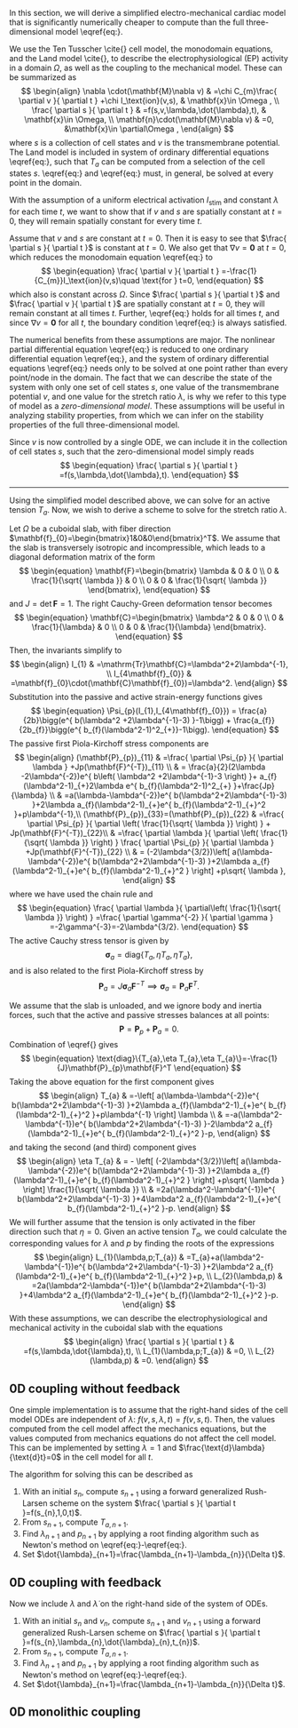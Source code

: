 In this section, we will derive a simplified electro-mechanical cardiac model that is significantly numerically cheaper to compute than the full three-dimensional model \eqref{eq:}.

We use the Ten Tusscher \cite{} cell model, the monodomain equations, and the Land model \cite{}, to describe the electrophysiological (EP) activity in a domain $\Omega$, as well as the coupling to the mechanical model. These can be summarized as
$$
\begin{align}
\nabla \cdot(\mathbf{M}\nabla v) & =\chi C_{m}\frac{ \partial v }{ \partial t } +\chi I_\text{ion}(v,s), & \mathbf{x}\in \Omega , \\
\frac{ \partial s }{ \partial t } & =f(s,v,\lambda,\dot{\lambda},t), & \mathbf{x}\in \Omega, \\
\mathbf{n}\cdot(\mathbf{M}\nabla v) & =0, &\mathbf{x}\in \partial\Omega ,
\end{align}
$$
where $s$ is a collection of cell states and $v$ is the transmembrane potential. The Land model is included in system of ordinary differential equations \eqref{eq:}, such that $T_{a}$ can be computed from a selection of the cell states $s$. \eqref{eq:} and \eqref{eq:} must, in general, be solved at every point in the domain.

With the assumption of a uniform electrical activation $I_\text{stim}$ and constant $\lambda$ for each time $t$, we want to show that if $v$ and $s$ are spatially constant at $t=0$, they will remain spatially constant for every time $t$. 

Assume that $v$ and $s$ are constant at $t=0$. Then it is easy to see that $\frac{ \partial s }{ \partial t }$ is constant at $t=0$. We also get that $\nabla v=\boldsymbol{0}$ at $t=0$, which reduces the monodomain equation \eqref{eq:} to
$$
\begin{equation}
\frac{ \partial v }{ \partial t } =-\frac{1}{C_{m}}I_\text{ion}(v,s)\quad \text{for } t=0,
\end{equation}
$$
which also is constant across $\Omega$. Since $\frac{ \partial s }{ \partial t }$ and $\frac{ \partial v }{ \partial t }$ are spatially constant at $t=0$, they will remain constant at all times $t$. Further, \eqref{eq:} holds for all times $t$, and since $\nabla v=\boldsymbol{0}$ for all $t$, the boundary condition \eqref{eq:} is always satisfied. 

The numerical benefits from these assumptions are major. The nonlinear partial differential equation \eqref{eq:} is reduced to one ordinary differential equation \eqref{eq:}, and the system of ordinary differential equations \eqref{eq:} needs only to be solved at one point rather than every point/node in the domain. The fact that we can describe the state of the system with only one set of cell states $s$, one value of the transmembrane potential $v$, and one value for the stretch ratio $\lambda$, is why we refer to this type of model as a *zero-dimensional model*. These assumptions will be useful in analyzing stability properties, from which we can infer on the stability properties of the full three-dimensional model. 

Since $v$ is now controlled by a single ODE, we can include it in the collection of cell states $s$, such that the zero-dimensional model simply reads
$$
\begin{equation}
\frac{ \partial s }{ \partial t } =f(s,\lambda,\dot{\lambda},t).
\end{equation}
$$

---
Using the simplified model described above, we can solve for an active tension $T_{a}$. Now, we wish to derive a scheme to solve for the stretch ratio $\lambda$.

Let $\Omega$ be a cuboidal slab, with fiber direction $\mathbf{f}_{0}=\begin{bmatrix}1&0&0\end{bmatrix}^T$. We assume that the slab is transversely isotropic and incompressible, which leads to a diagonal deformation matrix of the form
$$
\begin{equation}
\mathbf{F}=\begin{bmatrix}
\lambda & 0 & 0 \\
0 & \frac{1}{\sqrt{ \lambda }} & 0 \\
0 & 0 & \frac{1}{\sqrt{ \lambda }} 
\end{bmatrix},
\end{equation}
$$
and $J=\det \mathbf{F}=1$. The right Cauchy-Green deformation tensor becomes
$$
\begin{equation}
\mathbf{C}=\begin{bmatrix}
\lambda^2 & 0 & 0 \\
0 & \frac{1}{\lambda} & 0 \\
0 & 0 & \frac{1}{\lambda} 
\end{bmatrix}.
\end{equation}
$$
Then, the invariants simplify to
$$
\begin{align}
I_{1} & =\mathrm{Tr}\mathbf{C}=\lambda^2+2\lambda^{-1}, \\
I_{4\mathbf{f}_{0}} & =\mathbf{f}_{0}\cdot(\mathbf{C}\mathbf{f}_{0})=\lambda^2.
\end{align}
$$
Substitution into the passive and active strain-energy functions gives
$$
\begin{equation}
\Psi_{p}(I_{1},I_{4\mathbf{f}_{0}})  = \frac{a}{2b}\bigg(e^{ b(\lambda^2 +2\lambda^{-1}-3) }-1\bigg)  + \frac{a_{f}}{2b_{f}}\bigg(e^{ b_{f}(\lambda^2-1)^2_{+}}-1\bigg).
\end{equation}
$$
The passive first Piola-Kirchoff stress components are
$$
\begin{align}
(\mathbf{P}_{p})_{11} & =\frac{ \partial \Psi_{p} }{ \partial \lambda } +Jp(\mathbf{F}^{-T})_{11} \\
 & = \frac{a}{2}(2\lambda -2\lambda^{-2})e^{ b\left( \lambda^2 +2\lambda^{-1}-3 \right) }+ a_{f}(\lambda^2-1)_{+}2\lambda e^{ b_{f}(\lambda^2-1)^2_{+} }+\frac{Jp}{\lambda} \\
  & =a(\lambda-\lambda^{-2})e^{ b(\lambda^2+2\lambda^{-1}-3) }+2\lambda a_{f}(\lambda^2-1)_{+}e^{ b_{f}(\lambda^2-1)_{+}^2 }+p\lambda^{-1},\\
(\mathbf{P}_{p})_{33}=(\mathbf{P}_{p})_{22} & =\frac{ \partial \Psi_{p} }{ \partial \left( \frac{1}{\sqrt{ \lambda }} \right) }  + Jp(\mathbf{F}^{-T})_{22}\\
 & =\frac{ \partial \lambda }{ \partial \left( \frac{1}{\sqrt{ \lambda }} \right) } \frac{ \partial \Psi_{p} }{ \partial \lambda } +Jp(\mathbf{F}^{-T})_{22} \\
 & = (-2\lambda^{3/2})\left[ a(\lambda-\lambda^{-2})e^{ b(\lambda^2+2\lambda^{-1}-3) }+2\lambda a_{f}(\lambda^2-1)_{+}e^{ b_{f}(\lambda^2-1)_{+}^2 } \right] +p\sqrt{ \lambda },
\end{align}
$$
where we have used the chain rule and
$$
\begin{equation}
\frac{ \partial \lambda }{ \partial\left(  \frac{1}{\sqrt{ \lambda }} \right) } =\frac{ \partial \gamma^{-2} }{ \partial \gamma } =-2\gamma^{-3}=-2\lambda^{3/2}.
\end{equation}
$$
The active Cauchy stress tensor is given by
$$
\begin{equation}
\boldsymbol{\sigma}_{a}=\text{diag}\{T_{a}, \eta T_{a},\eta T_{a}\},
\end{equation}
$$
and is also related to the first Piola-Kirchoff stress by
$$
\begin{equation}
\mathbf{P}_{a}=J\boldsymbol{\sigma}_{a}\mathbf{F}^{-T}\implies \boldsymbol{\sigma}_{a}=\mathbf{P}_{a}\mathbf{F}^T.
\end{equation}
$$

We assume that the slab is unloaded, and we ignore body and inertia forces, such that the active and passive stresses balances at all points:
$$
\begin{equation}
\mathbf{P}=\mathbf{P}_{p}+\mathbf{P}_{a}=0.
\end{equation}
$$
Combination of \eqref{} gives
$$
\begin{equation}
\text{diag}\{T_{a},\eta T_{a},\eta T_{a}\}=-\frac{1}{J}\mathbf{P}_{p}\mathbf{F}^T
\end{equation}
$$
Taking the above equation for the first component gives 
$$
\begin{align}
T_{a} & =-\left[ a(\lambda-\lambda^{-2})e^{ b(\lambda^2+2\lambda^{-1}-3) }+2\lambda a_{f}(\lambda^2-1)_{+}e^{ b_{f}(\lambda^2-1)_{+}^2 }+p\lambda^{-1} \right] \lambda \\
 & =-a(\lambda^2-\lambda^{-1})e^{ b(\lambda^2+2\lambda^{-1}-3) }-2\lambda^2 a_{f}(\lambda^2-1)_{+}e^{ b_{f}(\lambda^2-1)_{+}^2 }-p,
\end{align}
$$
and taking the second (and third) component gives
$$
\begin{align}
\eta T_{a} & = - \left[ (-2\lambda^{3/2})\left[ a(\lambda-\lambda^{-2})e^{ b(\lambda^2+2\lambda^{-1}-3) }+2\lambda a_{f}(\lambda^2-1)_{+}e^{ b_{f}(\lambda^2-1)_{+}^2 } \right] +p\sqrt{ \lambda } \right] \frac{1}{\sqrt{ \lambda }} \\
 & =2a(\lambda^2-\lambda^{-1})e^{ b(\lambda^2+2\lambda^{-1}-3) }+4\lambda^2 a_{f}(\lambda^2-1)_{+}e^{ b_{f}(\lambda^2-1)_{+}^2 }-p.
\end{align}
$$
We will further assume that the tension is only activated in the fiber direction such that $\eta=0$. Given an active tension $T_{a}$, we could calculate the corresponding values for $\lambda$ and $p$ by finding the roots of the expressions
$$
\begin{align}
L_{1}(\lambda,p;T_{a}) & =T_{a}+a(\lambda^2-\lambda^{-1})e^{ b(\lambda^2+2\lambda^{-1}-3) }+2\lambda^2 a_{f}(\lambda^2-1)_{+}e^{ b_{f}(\lambda^2-1)_{+}^2 }+p, \\
L_{2}(\lambda,p) & =2a(\lambda^2-\lambda^{-1})e^{ b(\lambda^2+2\lambda^{-1}-3) }+4\lambda^2 a_{f}(\lambda^2-1)_{+}e^{ b_{f}(\lambda^2-1)_{+}^2 }-p.
\end{align}
$$
With these assumptions, we can describe the electrophysiological and mechanical activity in the cuboidal slab with the equations
$$
\begin{align}
\frac{ \partial s }{ \partial t }  & =f(s,\lambda,\dot{\lambda},t), \\
L_{1}(\lambda,p;T_{a}) & =0, \\
L_{2}(\lambda,p)  & =0.
\end{align}
$$

## 0D coupling without feedback
One simple implementation is to assume that the right-hand sides of the cell model ODEs are independent of $\lambda$: $f(v,s,\lambda,t)=f(v,s,t)$. Then, the values computed from the cell model affect the mechanics equations, but the values computed from mechanics equations do not affect the cell model. This can be implemented by setting $\lambda=1$ and $\frac{\text{d}\lambda}{\text{d}t}=0$ in the cell model for all $t$.

The algorithm for solving this can be described as
1. With an initial $s_{n}$, compute $s_{n+1}$ using a forward generalized Rush-Larsen scheme on the system $\frac{ \partial s }{ \partial t }=f(s_{n},1,0,t)$.
2. From $s_{n+1}$, compute $T_{a,n+1}$.
3. Find $\lambda_{n+1}$ and $p_{n+1}$ by applying a root finding algorithm such as Newton's method on \eqref{eq:}-\eqref{eq:}.
4. Set $\dot{\lambda}_{n+1}=\frac{\lambda_{n+1}-\lambda_{n}}{\Delta t}$.

## 0D coupling with feedback
Now we include $\lambda$ and $\dot{\lambda}$ on the right-hand side of the system of ODEs.
1. With an initial $s_{n}$ and $v_{n}$, compute $s_{n+1}$ and $v_{n+1}$ using a forward generalized Rush-Larsen scheme on $\frac{ \partial s }{ \partial t }=f(s_{n},\lambda_{n},\dot{\lambda}_{n},t_{n})$.
2. From $s_{n+1}$, compute $T_{a,n+1}$.
3. Find $\lambda_{n+1}$ and $p_{n+1}$ by applying a root finding algorithm such as Newton's method on \eqref{eq:}-\eqref{eq:}.
4. Set $\dot{\lambda}_{n+1}=\frac{\lambda_{n+1}-\lambda_{n}}{\Delta t}$.

## 0D monolithic coupling

 
